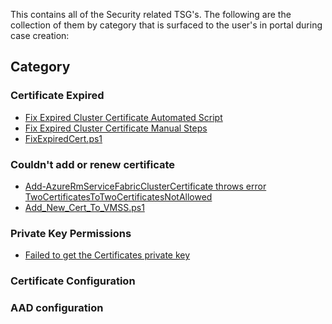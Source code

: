 This contains all of the Security related TSG's.
The following are the collection of them by category that is surfaced to the user's in portal during case creation:

## **Category**
### Certificate Expired
* [Fix Expired Cluster Certificate Automated Script](./Fix%20Expired%20Cluster%20Certificate%20Automated%20Script.md)
* [Fix Expired Cluster Certificate Manual Steps](./Fix%20Expired%20Cluster%20Certificate%20Manual%20Steps.md)
* [FixExpiredCert.ps1](FixExpiredCert.ps1)

### Couldn't add or renew certificate
* [Add-AzureRmServiceFabricClusterCertificate throws error TwoCertificatesToTwoCertificatesNotAllowed](./Add-AzureRmServiceFabricClusterCertificate%20throws%20error%20TwoCertificatesToTwoCertificatesNotAllowed.md)
* [Add_New_Cert_To_VMSS.ps1](./Add_New_Cert_To_VMSS.ps1)

### Private Key Permissions
* [Failed to get the Certificates private key](./Failed%20to%20get%20the%20Certificates%20private%20key.md)

### Certificate Configuration

### AAD configuration
